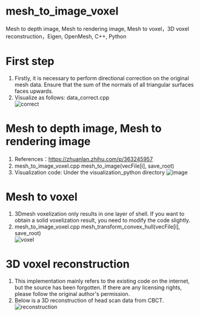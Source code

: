 # mesh_to_image_voxel
Mesh to depth image, Mesh to rendering image, Mesh to voxel，3D voxel reconstruction，Eigen, OpenMesh, C++, Python

# First step
1. Firstly, it is necessary to perform directional correction on the original mesh data. Ensure that the sum of the normals of all triangular surfaces faces upwards.
2. Visualize as follows:  data_correct.cpp   
![correct](https://github.com/huang229/mesh_to_image_voxel/assets/29627190/2d9ea297-a37e-4674-8a4f-c7fe5f8db84a)

# Mesh to depth image, Mesh to rendering image 
1. References：https://zhuanlan.zhihu.com/p/363245957
2.  mesh_to_image_voxel.cpp  mesh_to_image(vecFile[i], save_root)
3.  Visualization code: Under the visualization_python directory
![image](https://github.com/huang229/mesh_to_image_voxel/assets/29627190/8686a642-9c30-4196-ba1b-17730ab1fdb2)

# Mesh to voxel  
1. 3Dmesh voxelization only results in one layer of shell. If you want to obtain a solid voxelization result, you need to modify the code slightly.       
2. mesh_to_image_voxel.cpp mesh_transform_convex_hull(vecFile[i], save_root)    
![voxel](https://github.com/huang229/mesh_to_image_voxel/assets/29627190/25b5760e-600e-43f8-a425-11c4c6e16c87)


# 3D voxel reconstruction
1. This implementation mainly refers to the existing code on the internet, but the source has been forgotten. If there are any licensing rights, please follow the original author's permission.
2. Below is a 3D reconstruction of head scan data from CBCT.
![reconstruction](https://github.com/huang229/mesh_to_image_voxel/assets/29627190/ef84a62c-4baf-48c4-953c-f6726cf4c4ce)





